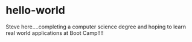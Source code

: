 # hello-world
Steve here....completing a computer science degree and hoping to learn real world applications at Boot Camp!!!!
